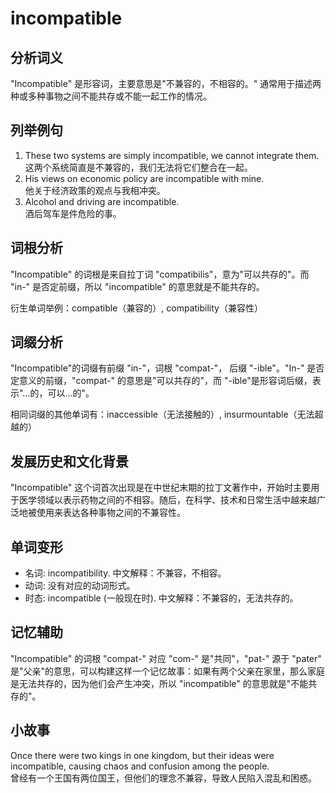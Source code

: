 # incompatible

## 分析词义

  

"Incompatible" 是形容词，主要意思是"不兼容的，不相容的。" 通常用于描述两种或多种事物之间不能共存或不能一起工作的情况。

  

## 列举例句

  

1.  These two systems are simply incompatible, we cannot integrate them.  
    这两个系统简直是不兼容的，我们无法将它们整合在一起。
2.  His views on economic policy are incompatible with mine.  
    他关于经济政策的观点与我相冲突。
3.  Alcohol and driving are incompatible.  
    酒后驾车是件危险的事。

  

## 词根分析

  

"Incompatible" 的词根是来自拉丁词 "compatibilis"，意为"可以共存的"。而 "in-" 是否定前缀，所以 "incompatible" 的意思就是不能共存的。

  

衍生单词举例：compatible（兼容的）, compatibility（兼容性）

  

## 词缀分析

  

"Incompatible"的词缀有前缀 "in-"，词根 "compat-"， 后缀 "-ible"。"In-" 是否定意义的前缀，"compat-" 的意思是"可以共存的"，而 "-ible"是形容词后缀，表示"…的，可以…的"。

  

相同词缀的其他单词有：inaccessible（无法接触的）, insurmountable（无法超越的）

  

## 发展历史和文化背景

  

"Incompatible" 这个词首次出现是在中世纪末期的拉丁文著作中，开始时主要用于医学领域以表示药物之间的不相容。随后，在科学、技术和日常生活中越来越广泛地被使用来表达各种事物之间的不兼容性。

  

## 单词变形

  

*   名词: incompatibility. 中文解释：不兼容，不相容。
*   动词: 没有对应的动词形式。
*   时态: incompatible (一般现在时). 中文解释：不兼容的，无法共存的。

  

## 记忆辅助

  

"Incompatible" 的词根 "compat-" 对应 "com-" 是"共同"，"pat-" 源于 "pater" 是"父亲"的意思，可以构建这样一个记忆故事：如果有两个父亲在家里，那么家庭是无法共存的，因为他们会产生冲突，所以 "incompatible" 的意思就是"不能共存的"。

  

## 小故事

  

Once there were two kings in one kingdom, but their ideas were incompatible, causing chaos and confusion among the people.  
曾经有一个王国有两位国王，但他们的理念不兼容，导致人民陷入混乱和困惑。
